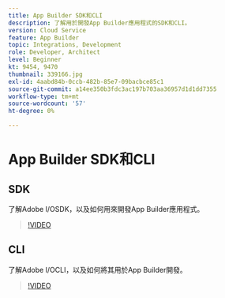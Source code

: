```yaml
---
title: App Builder SDK和CLI
description: 了解用於開發App Builder應用程式的SDK和CLI。
version: Cloud Service
feature: App Builder
topic: Integrations, Development
role: Developer, Architect
level: Beginner
kt: 9454, 9470
thumbnail: 339166.jpg
exl-id: 4aabd84b-0ccb-482b-85e7-09bacbce85c1
source-git-commit: a14ee350b3fdc3ac197b703aa36957d1d1dd7355
workflow-type: tm+mt
source-wordcount: '57'
ht-degree: 0%

---
```


# App Builder SDK和CLI

## SDK

了解Adobe I/OSDK，以及如何用來開發App Builder應用程式。

>[!VIDEO](https://video.tv.adobe.com/v/339166/?quality=12&learn=on)

## CLI

了解Adobe I/OCLI，以及如何將其用於App Builder開發。

>[!VIDEO](https://video.tv.adobe.com/v/339167/?quality=12&learn=on)
